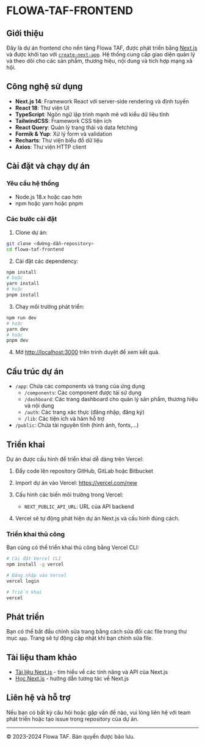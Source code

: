 # FLOWA-TAF-FRONTEND

## Giới thiệu

Đây là dự án frontend cho nền tảng Flowa TAF, được phát triển bằng [Next.js](https://nextjs.org) và được khởi tạo với [`create-next-app`](https://nextjs.org/docs/app/api-reference/cli/create-next-app). Hệ thống cung cấp giao diện quản lý và theo dõi cho các sản phẩm, thương hiệu, nội dung và tích hợp mạng xã hội.

## Công nghệ sử dụng

- **Next.js 14**: Framework React với server-side rendering và định tuyến
- **React 18**: Thư viện UI
- **TypeScript**: Ngôn ngữ lập trình mạnh mẽ với kiểu dữ liệu tĩnh
- **TailwindCSS**: Framework CSS tiện ích
- **React Query**: Quản lý trạng thái và data fetching
- **Formik & Yup**: Xử lý form và validation
- **Recharts**: Thư viện biểu đồ dữ liệu
- **Axios**: Thư viện HTTP client

## Cài đặt và chạy dự án

### Yêu cầu hệ thống

- Node.js 18.x hoặc cao hơn
- npm hoặc yarn hoặc pnpm

### Các bước cài đặt

1. Clone dự án:

```bash
git clone <đường-dẫn-repository>
cd flowa-taf-frontend
```

2. Cài đặt các dependency:

```bash
npm install
# hoặc
yarn install
# hoặc
pnpm install
```

3. Chạy môi trường phát triển:

```bash
npm run dev
# hoặc
yarn dev
# hoặc
pnpm dev
```

4. Mở [http://localhost:3000](http://localhost:3000) trên trình duyệt để xem kết quả.

## Cấu trúc dự án

- `/app`: Chứa các components và trang của ứng dụng
  - `/components`: Các component được tái sử dụng
  - `/dashboard`: Các trang dashboard cho quản lý sản phẩm, thương hiệu và nội dung
  - `/auth`: Các trang xác thực (đăng nhập, đăng ký)
  - `/lib`: Các tiện ích và hàm hỗ trợ
- `/public`: Chứa tài nguyên tĩnh (hình ảnh, fonts,...)

## Triển khai

Dự án được cấu hình để triển khai dễ dàng trên Vercel:

1. Đẩy code lên repository GitHub, GitLab hoặc Bitbucket
2. Import dự án vào Vercel: https://vercel.com/new
3. Cấu hình các biến môi trường trong Vercel:
   - `NEXT_PUBLIC_API_URL`: URL của API backend

4. Vercel sẽ tự động phát hiện dự án Next.js và cấu hình đúng cách.

### Triển khai thủ công

Bạn cũng có thể triển khai thủ công bằng Vercel CLI:

```bash
# Cài đặt Vercel CLI
npm install -g vercel

# Đăng nhập vào Vercel
vercel login

# Triển khai
vercel
```

## Phát triển

Bạn có thể bắt đầu chỉnh sửa trang bằng cách sửa đổi các file trong thư mục `app`. Trang sẽ tự động cập nhật khi bạn chỉnh sửa file.

## Tài liệu tham khảo

- [Tài liệu Next.js](https://nextjs.org/docs) - tìm hiểu về các tính năng và API của Next.js
- [Học Next.js](https://nextjs.org/learn) - hướng dẫn tương tác về Next.js

## Liên hệ và hỗ trợ

Nếu bạn có bất kỳ câu hỏi hoặc gặp vấn đề nào, vui lòng liên hệ với team phát triển hoặc tạo issue trong repository của dự án.

---

&copy; 2023-2024 Flowa TAF. Bản quyền được bảo lưu.
